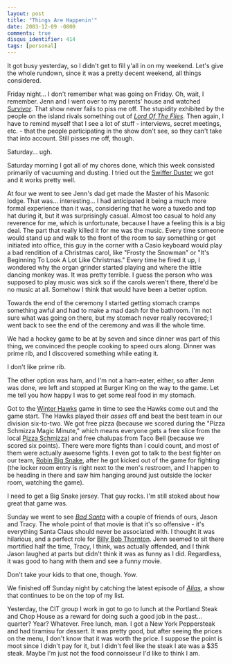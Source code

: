 ```yaml
---
layout: post
title: "Things Are Happenin'"
date: 2003-12-09 -0800
comments: true
disqus_identifier: 414
tags: [personal]
---
```

It got busy yesterday, so I didn't get to fill y'all in on my weekend.
Let's give the whole rundown, since it was a pretty decent weekend, all
things considered.

 Friday night... I don't remember what was going on Friday. Oh, wait, I
remember. Jenn and I went over to my parents' house and watched
[*Survivor*](http://www.cbs.com/primetime/survivor7/). That show never
fails to piss me off. The stupidity exhibited by the people on the
island rivals something out of [*Lord Of The
Flies*](http://www.amazon.com/exec/obidos/ASIN/0399529209/mhsvortex).
Then again, I have to remind myself that I see a lot of stuff -
interviews, secret meetings, etc. - that the people participating in the
show don't see, so they can't take that into account. Still pisses me
off, though.

 Saturday... ugh.

 Saturday morning I got all of my chores done, which this week consisted
primarily of vacuuming and dusting. I tried out the [Swiffer
Duster](http://www.homemadesimple.com/swiffer/usenglish/products/dusters.shtml)
we got and it works pretty well.

 At four we went to see Jenn's dad get made the Master of his Masonic
lodge. That was... interesting... I had anticipated it being a much more
formal experience than it was, considering that he wore a tuxedo and top
hat during it, but it was surprisingly casual. Almost too casual to hold
any reverence for me, which is unfortunate, because I have a feeling
this is a big deal. The part that really killed it for me was the music.
Every time someone would stand up and walk to the front of the room to
say something or get initiated into office, this guy in the corner with
a Casio keyboard would play a bad rendition of a Christmas carol, like
"Frosty the Snowman" or "It's Beginning To Look A Lot Like Christmas."
Every time he fired it up, I wondered why the organ grinder started
playing and where the little dancing monkey was. It was pretty terrible.
I guess the person who was supposed to play music was sick so if the
carols weren't there, there'd be no music at all. Somehow I think that
would have been a better option.

 Towards the end of the ceremony I started getting stomach cramps
something awful and had to make a mad dash for the bathroom. I'm not
sure what was going on there, but my stomach never really recovered; I
went back to see the end of the ceremony and was ill the whole time.

 We had a hockey game to be at by seven and since dinner was part of
this thing, we convinced the people cooking to speed ours along. Dinner
was prime rib, and I discovered something while eating it.

 I don't like prime rib.

 The other option was ham, and I'm not a ham-eater, either, so after
Jenn was done, we left and stopped at Burger King on the way to the
game. Let me tell you how happy I was to get some real food in my
stomach.

 Got to the [Winter Hawks](http://www.winterhawks.com) game in time to
see the Hawks come out and the game start. The Hawks played their
*asses* off and beat the best team in our division six-to-two. We got
free pizza (because we scored during the "Pizza Schmizza Magic Minute,"
which means everyone gets a free slice from the local [Pizza
Schmizza](http://www.schmizza.com/)) and free chalupas from Taco Bell
(because we scored six points). There were more fights than I could
count, and most of them were actually awesome fights. I even got to talk
to the best fighter on our team, [Robin Big
Snake](http://carbon.winterhawks.com/index.php?option=content&task=view&id=49&Itemid=70),
after he got kicked out of the game for fighting (the locker room entry
is right next to the men's restroom, and I happen to be heading in there
and saw him hanging around just outside the locker room, watching the
game).

 I need to get a Big Snake jersey. That guy rocks. I'm still stoked
about how great that game was.

 Sunday we went to see [*Bad
Santa*](http://www.imdb.com/title/tt0307987/) with a couple of friends
of ours, Jason and Tracy. The whole point of that movie is that it's so
offensive - it's everything Santa Claus should never be associated with.
I thought it was hilarious, and a perfect role for [Billy Bob
Thornton](http://www.imdb.com/name/nm0000671/). Jenn seemed to sit there
mortified half the time, Tracy, I think, was actually offended, and I
think Jason laughed at parts but didn't think it was as funny as I did.
Regardless, it was good to hang with them and see a funny movie.

 Don't take your kids to that one, though. Yow.

 We finished off Sunday night by catching the latest episode of
[*Alias*](http://abc.go.com/primetime/alias/index.html), a show that
continues to be on the top of my list.

 Yesterday, the CIT group I work in got to go to lunch at the Portland
Steak and Chop House as a reward for doing such a good job in the
past... quarter? Year? Whatever. Free lunch, man. I got a New York
Peppersteak and had tiramisu for dessert. It was pretty good, but after
seeing the prices on the menu, I don't know that it was worth the price.
I suppose the point is moot since I didn't pay for it, but I didn't feel
like the steak I ate was a \$35 steak. Maybe I'm just not the food
connoisseur I'd like to think I am.
